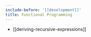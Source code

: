 ```yaml
---
include-before: '[[development]]'
title: Functional Programming
---
```


- [[deriving-recursive-expressions]]
